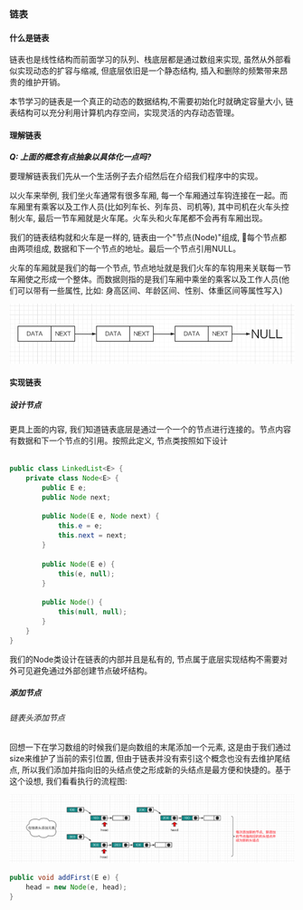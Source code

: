 ### 链表

#### 什么是链表
链表也是线性结构而前面学习的队列、栈底层都是通过数组来实现, 虽然从外部看似实现动态的扩容与缩减, 但底层依旧是一个静态结构, 插入和删除的频繁带来昂贵的维护开销。

本节学习的链表是一个真正的动态的数据结构,不需要初始化时就确定容量大小, 链表结构可以充分利用计算机内存空间，实现灵活的内存动态管理。


#### 理解链表

***Q: 上面的概念有点抽象以具体化一点吗?***

要理解链表我们先从一个生活例子去介绍然后在介绍我们程序中的实现。

以火车来举例, 我们坐火车通常有很多车厢, 每一个车厢通过车钩连接在一起。而车厢里有乘客以及工作人员(比如列车长、列车员、司机等), 其中司机在火车头控制火车, 最后一节车厢就是火车尾。火车头和火车尾都不会再有车厢出现。

我们的链表结构就和火车是一样的, 链表由一个"节点(Node)"组成, 每个节点都由两项组成, 数据和下一个节点的地址。最后一个节点引用NULL。

火车的车厢就是我们的每一个节点, 节点地址就是我们火车的车钩用来关联每一节车厢使之形成一个整体。而数据则指的是我们车厢中乘坐的乘客以及工作人员(他们可以带有一些属性, 比如: 身高区间、年龄区间、性别、体重区间等属性写入)

![什么是链表结构](https://github.com/basebase/document/blob/master/DataStructure/%E9%93%BE%E8%A1%A8/%E5%9B%BE%E7%89%87/%E4%BB%80%E4%B9%88%E6%98%AF%E9%93%BE%E8%A1%A8%E7%BB%93%E6%9E%84.png?raw=true)

#### 实现链表

##### 设计节点
更具上面的内容, 我们知道链表底层是通过一个一个的节点进行连接的。节点内容有数据和下一个节点的引用。按照此定义, 节点类按照如下设计

```java

public class LinkedList<E> {
    private class Node<E> {
        public E e;
        public Node next;

        public Node(E e, Node next) {
            this.e = e;
            this.next = next;
        }

        public Node(E e) {
            this(e, null);
        }

        public Node() {
            this(null, null);
        }
    }
}
```

我们的Node类设计在链表的内部并且是私有的, 节点属于底层实现结构不需要对外可见避免通过外部创建节点破坏结构。

##### 添加节点

###### 链表头添加节点
回想一下在学习数组的时候我们是向数组的末尾添加一个元素, 这是由于我们通过size来维护了当前的索引位置, 但由于链表并没有索引这个概念也没有去维护尾结点, 所以我们添加并指向旧的头结点使之形成新的头结点是最方便和快捷的。基于这个设想, 我们看看执行的流程图:

![链表头添加节点](https://github.com/basebase/document/blob/master/DataStructure/%E9%93%BE%E8%A1%A8/%E5%9B%BE%E7%89%87/%E9%93%BE%E8%A1%A8%E6%B7%BB%E5%8A%A0%E8%8A%82%E7%82%B9-1.png?raw=true)

```java
public void addFirst(E e) {
    head = new Node(e, head);
}
```